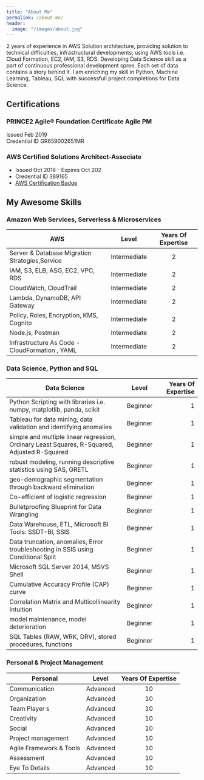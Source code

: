 ```yaml
---
title: "About Me"
permalink: /about-me/
header:
  image: "/images/about.jpg"
---
```


 2 years of experience in AWS Solution architecture, providing solution to technical difficulties, infrastructural developments; using AWS tools i.e. Cloud Formation, EC2, IAM, S3, RDS. Developing Data Science skill as a part of continuous professional development spree. Each set of data contains a story behind it. I am enriching my skill in Python, Machine Learning, Tableau, SQL with successfull project completions for Data Science.

## Certifications

### PRINCE2 Agile® Foundation Certificate Agile	PM				
Issued Feb 2019						      			
Credential ID GR659002651MR

### AWS Certified Solutions Architect-Associate
* Issued Oct 2018 - Expires Oct 202
* Credential ID 389165 
* [AWS Certification Badge](https://www.certmetrics.com/amazon/public/badge.aspx?i=1&t=c&d=2018-10-31&ci=AWS00357345)

## My Awesome Skills


### Amazon Web Services, Serverless & Microservices 

| AWS                                                                                          |Level                   | Years Of Expertise               |
| -------------------------------------------------------------------------------------------- |:----------------------:| :-------------------------------:|
| Server & Database Migration Strategies,Service                                               | Intermediate           | 2                                |
| IAM, S3, ELB, ASG, EC2, VPC, RDS                                                             | Intermediate           | 2                                |
| CloudWatch, CloudTrail                                                                       | Intermediate           | 2                                |
| Lambda, DynamoDB, API Gateway                                                                | Intermediate           | 2                                |
| Policy, Roles, Encryption, KMS, Cognito                                                      | Intermediate           | 2                                |      
| Node.js, Postman                                                                             | Intermediate           | 2                                |
| Infrastructure As Code - CloudFormation , YAML                                               | Intermediate           | 2                                |




### Data Science, Python and SQL 

| Data Science                                                                                  | Level                  | Years Of Expertise               |
| --------------------------------------------------------------------------------------------- |:----------------------:| --------------------------------:|
| Python Scripting with libraries i.e. numpy, matplotlib, panda, scikit                         | Beginner               | 1                                |
| Tableau for data mining, data validation and identifying anomalies                            | Beginner               | 1                                |
| simple and multiple linear regression, Ordinary Least Squares, R-Squared, Adjusted R-Squared  | Beginner               | 1                                |  
| robust modeling, running descriptive statistics using SAS, GRETL                              | Beginner               | 1                                |
| geo-demographic segmentation through backward elimination                                     | Beginner               | 1                                |
| Co-efficient of logistic regression                                                           | Beginner               | 1                                |
| Bulletproofing Blueprint for Data Wrangling                                                   | Beginner               | 1                                |
| Data Warehouse, ETL, Microsoft BI Tools: SSDT-BI, SSIS                                        | Beginner               | 1                                | 
| Data truncation, anomalies, Error troubleshooting in SSIS using Conditional Split             | Beginner               | 1                                |
| Microsoft SQL Server 2014, MSVS Shell                                                         | Beginner               | 1                                |
| Cumulative Accuracy Profile (CAP) curve                                                       | Beginner               | 1                                | 
| Correlation Matrix and Multicollinearity Intuition                                            | Beginner               | 1                                |
| model maintenance, model deterioration                                                        | Beginner               | 1                                |
| SQL Tables (RAW, WRK, DRV), stored procedures, functions                                      | Beginner               | 1                                | 




### Personal & Project Management
 
| Personal                                                                                    | Level                            | Years Of Expertise               |
| ------------------------------------------------------------------------------------------- |:--------------------------------:| :-------------------------------:|
| Communication                                                                               | Advanced                         | 10                               |
| Organization                                                                                | Advanced                         | 10                               |
| Team Player s                                                                               | Advanced                         | 10                               |
| Creativity                                                                                  | Advanced                         | 10                               |
| Social                                                                                      | Advanced                         | 10                               |
| Project management                                                                          | Advanced                         | 10                               |
| Agile Framework & Tools                                                                     | Advanced                         | 10                               |
| Assessment                                                                                  | Advanced                         | 10                               |
| Eye To Details                                                                              | Advanced                         | 10                               |





  